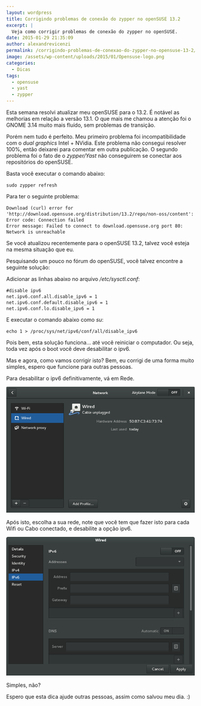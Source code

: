 ```yaml
---
layout: wordpress
title: Corrigindo problemas de conexão do zypper no openSUSE 13.2
excerpt: |
  Veja como corrigir problemas de conexão do zypper no openSUSE.
date: 2015-01-29 21:35:09
author: alexandrevicenzi
permalink: /corrigindo-problemas-de-conexao-do-zypper-no-opensuse-13-2/
image: /assets/wp-content/uploads/2015/01/Opensuse-logo.png
categories:
  - Dicas
tags:
  - opensuse
  - yast
  - zypper
---
```


Esta semana resolvi atualizar meu openSUSE para o 13.2. É notável as melhorias em relação a versão 13.1. O que mais me chamou a atenção foi o GNOME 3.14 muito mais fluído, sem problemas de transição.

Porém nem tudo é perfeito. Meu primeiro problema foi incompatibilidade com o <em>dual graphics</em> Intel + NVidia. Este problema não consegui resolver 100%, então deixarei para comentar em outra publicação. O segundo problema foi o fato de o <em>zypper/Yast</em> não conseguirem se conectar aos repositórios do openSUSE.

Basta você executar o comando abaixo:
<pre><code>sudo zypper refresh</code></pre>
Para ter o seguinte problema:
<pre><code>Download (curl) error for 'http://download.opensuse.org/distribution/13.2/repo/non-oss/content':
Error code: Connection failed
Error message: Failed to connect to download.opensuse.org port 80: Network is unreachable</code></pre>
Se você atualizou recentemente para o openSUSE 13.2, talvez você esteja na mesma situação que eu.

Pesquisando um pouco no fórum do openSUSE, você talvez encontre a seguinte solução:

Adicionar as linhas abaixo no arquivo <em>/etc/sysctl.conf</em>:
<pre><code>#disable ipv6
net.ipv6.conf.all.disable_ipv6 = 1
net.ipv6.conf.default.disable_ipv6 = 1
net.ipv6.conf.lo.disable_ipv6 = 1</code></pre>
E executar o comando abaixo como <em>su</em>:
<pre><code>echo 1 &gt; /proc/sys/net/ipv6/conf/all/disable_ipv6</code></pre>
Pois bem, esta solução funciona... até você reiniciar o computador. Ou seja, toda vez após o boot você deve desabilitar o ipv6.

Mas e agora, como vamos corrigir isto? Bem, eu corrigi de uma forma muito simples, espero que funcione para outras pessoas.

Para desabilitar o ipv6 definitivamente, vá em Rede.

<img src="/assets/wp-content/uploads/2015/01/network.png" alt="Rede" />

Após isto, escolha a sua rede, note que você tem que fazer isto para cada Wifi ou Cabo conectado, e desabilite a opção ipv6.

<img src="/assets/wp-content/uploads/2015/01/wired.png" alt="ipv6" />

Simples, não?

Espero que esta dica ajude outras pessoas, assim como salvou meu dia. :)
